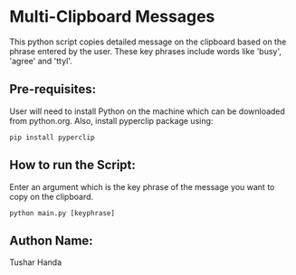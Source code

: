# Multi-Clipboard Messages

This python script copies detailed message on the clipboard based on the phrase entered by the user. These key phrases include words like 'busy', 'agree' and 'ttyl'.
## Pre-requisites:

User will need to install Python on the machine which can be downloaded from python.org.
Also, install pyperclip package using:
 
     
    pip install pyperclip


## How to run the Script:

Enter an argument which is the key phrase of the message you want to copy on the clipboard.

    python main.py [keyphrase]

## Authon Name:
Tushar Handa

